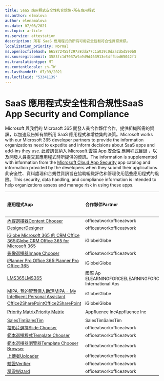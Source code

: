 ```yaml
---
title: SaaS 應用程式安全性和合規性-所有應用程式
ms.author: elmalova
author: elenamalova
ms.date: 07/08/2021
ms.topic: article
ms.service: attestation
description: 所有 SaaS 應用程式的所有可用安全性和符合性資訊資訊。
localization_priority: Normal
ms.openlocfilehash: 665872455f297a8dda77c1a039c0daa2d5d590b8
ms.sourcegitcommit: 3583fc1d7037a9a9d9d463913e34ffbbd65042f1
ms.translationtype: MT
ms.contentlocale: zh-TW
ms.lasthandoff: 07/09/2021
ms.locfileid: "53341139"
---
```

# <a name="saas-app-security-and-compliance"></a><span data-ttu-id="7298c-103">SaaS 應用程式安全性和合規性</span><span class="sxs-lookup"><span data-stu-id="7298c-103">SaaS App Security and Compliance</span></span>

<span data-ttu-id="7298c-104">Microsoft 與我們的 Microsoft 365 開發人員合作夥伴合作，提供組織所需的資訊，以加速及告知有關所用 SaaS 應用程式和增益集的決策。</span><span class="sxs-lookup"><span data-stu-id="7298c-104">Microsoft works with our Microsoft 365 developer partners to provide the information organizations need to expedite and inform decisions about SaaS apps and add-ins they use.</span></span> <span data-ttu-id="7298c-105">此資訊會納入 [Microsoft 雲端 App 安全性](https://www.microsoft.com/en-us/enterprise-mobility-security/cloud-app-security) 應用程式目錄 ，以及開發人員提交其應用程式時所提供的資訊。</span><span class="sxs-lookup"><span data-stu-id="7298c-105">The information is supplemented with information from the [Microsoft Cloud App Security](https://www.microsoft.com/en-us/enterprise-mobility-security/cloud-app-security) app catalog and information provided by the developers when they submit their applications.</span></span> <span data-ttu-id="7298c-106">此安全性、資料處理和合規性資訊旨在協助組織評估和管理使用這些應用程式的風險。</span><span class="sxs-lookup"><span data-stu-id="7298c-106">This security, data handling, and compliance information is intended to help organizations assess and manage risk in using these apps.</span></span>

| <span data-ttu-id="7298c-107">**應用程式**</span><span class="sxs-lookup"><span data-stu-id="7298c-107">**App**</span></span> | <span data-ttu-id="7298c-108">**合作夥伴**</span><span class="sxs-lookup"><span data-stu-id="7298c-108">**Partner**</span></span> | <span data-ttu-id="7298c-109">**發行者證明**</span><span class="sxs-lookup"><span data-stu-id="7298c-109">**Publisher Attested**</span></span> | <span data-ttu-id="7298c-110">**認證**</span><span class="sxs-lookup"><span data-stu-id="7298c-110">**Certified**</span></span> |
|:--------|:------------|:----------------------:|:-------------:|
| [<span data-ttu-id="7298c-111">內容選擇器</span><span class="sxs-lookup"><span data-stu-id="7298c-111">Content Chooser</span></span>](./officeatwork-content-chooser.md) | <span data-ttu-id="7298c-112">officeatwork</span><span class="sxs-lookup"><span data-stu-id="7298c-112">officeatwork</span></span> | <span data-ttu-id="7298c-113">**✓**</span><span class="sxs-lookup"><span data-stu-id="7298c-113">**✓**</span></span> |  |
| [<span data-ttu-id="7298c-114">Designer</span><span class="sxs-lookup"><span data-stu-id="7298c-114">Designer</span></span>](./officeatwork-designer.md) | <span data-ttu-id="7298c-115">officeatwork</span><span class="sxs-lookup"><span data-stu-id="7298c-115">officeatwork</span></span> | <span data-ttu-id="7298c-116">**✓**</span><span class="sxs-lookup"><span data-stu-id="7298c-116">**✓**</span></span> |  |
| [<span data-ttu-id="7298c-117">iGlobe Microsoft 365 的 CRM Office 365</span><span class="sxs-lookup"><span data-stu-id="7298c-117">iGlobe CRM Office 365 for Microsoft 365</span></span>](./iglobe-crm-office-365-for-microsoft.md) | <span data-ttu-id="7298c-118">iGlobe</span><span class="sxs-lookup"><span data-stu-id="7298c-118">iGlobe</span></span> | <span data-ttu-id="7298c-119">**✓**</span><span class="sxs-lookup"><span data-stu-id="7298c-119">**✓**</span></span> |  |
| [<span data-ttu-id="7298c-120">影像選擇器</span><span class="sxs-lookup"><span data-stu-id="7298c-120">Image Chooser</span></span>](./officeatwork-image-chooser.md) | <span data-ttu-id="7298c-121">officeatwork</span><span class="sxs-lookup"><span data-stu-id="7298c-121">officeatwork</span></span> | <span data-ttu-id="7298c-122">**✓**</span><span class="sxs-lookup"><span data-stu-id="7298c-122">**✓**</span></span> |  |
| [<span data-ttu-id="7298c-123">iPlanner Pro Office 365</span><span class="sxs-lookup"><span data-stu-id="7298c-123">iPlanner Pro Office 365</span></span>](./iglobe-iplanner-pro-office-365.md) | <span data-ttu-id="7298c-124">iGlobe</span><span class="sxs-lookup"><span data-stu-id="7298c-124">iGlobe</span></span> | <span data-ttu-id="7298c-125">**✓**</span><span class="sxs-lookup"><span data-stu-id="7298c-125">**✓**</span></span> |  |
| [<span data-ttu-id="7298c-126">LMS365</span><span class="sxs-lookup"><span data-stu-id="7298c-126">LMS365</span></span>](./elearningforce-international-aps-lms365.md) | <span data-ttu-id="7298c-127">國際 Ap ELEARNINGFORCE</span><span class="sxs-lookup"><span data-stu-id="7298c-127">ELEARNINGFORCE International Aps</span></span> | <span data-ttu-id="7298c-128">**✓**</span><span class="sxs-lookup"><span data-stu-id="7298c-128">**✓**</span></span> | <img alt="Certified application badge" src="../media/certified-badge.png" height="25" width="25" /> |
| [<span data-ttu-id="7298c-129">MIPA-我的智慧個人助理</span><span class="sxs-lookup"><span data-stu-id="7298c-129">MIPA - My Intelligent Personal Assistant</span></span>](./iglobe-mipa-my-intelligent-personal-assistant.md) | <span data-ttu-id="7298c-130">iGlobe</span><span class="sxs-lookup"><span data-stu-id="7298c-130">iGlobe</span></span> | <span data-ttu-id="7298c-131">**✓**</span><span class="sxs-lookup"><span data-stu-id="7298c-131">**✓**</span></span> |  |
| [<span data-ttu-id="7298c-132">Office2SharePoint</span><span class="sxs-lookup"><span data-stu-id="7298c-132">Office2SharePoint</span></span>](./iglobe-office2sharepoint.md) | <span data-ttu-id="7298c-133">iGlobe</span><span class="sxs-lookup"><span data-stu-id="7298c-133">iGlobe</span></span> | <span data-ttu-id="7298c-134">**✓**</span><span class="sxs-lookup"><span data-stu-id="7298c-134">**✓**</span></span> |  |
| [<span data-ttu-id="7298c-135">Priority Matrix</span><span class="sxs-lookup"><span data-stu-id="7298c-135">Priority Matrix</span></span>](./appfluence-inc-priority-matrix.md) | <span data-ttu-id="7298c-136">Appfluence Inc</span><span class="sxs-lookup"><span data-stu-id="7298c-136">Appfluence Inc</span></span> | <span data-ttu-id="7298c-137">**✓**</span><span class="sxs-lookup"><span data-stu-id="7298c-137">**✓**</span></span> | <img alt="Certified application badge" src="../media/certified-badge.png" height="25" width="25" /> |
| [<span data-ttu-id="7298c-138">SalesTim</span><span class="sxs-lookup"><span data-stu-id="7298c-138">SalesTim</span></span>](./salestim.md) | <span data-ttu-id="7298c-139">SalesTim</span><span class="sxs-lookup"><span data-stu-id="7298c-139">SalesTim</span></span> | <span data-ttu-id="7298c-140">**✓**</span><span class="sxs-lookup"><span data-stu-id="7298c-140">**✓**</span></span> |  |
| [<span data-ttu-id="7298c-141">投影片選擇</span><span class="sxs-lookup"><span data-stu-id="7298c-141">Slide Chooser</span></span>](./officeatwork-slide-chooser.md) | <span data-ttu-id="7298c-142">officeatwork</span><span class="sxs-lookup"><span data-stu-id="7298c-142">officeatwork</span></span> | <span data-ttu-id="7298c-143">**✓**</span><span class="sxs-lookup"><span data-stu-id="7298c-143">**✓**</span></span> |  |
| [<span data-ttu-id="7298c-144">範本選擇程式</span><span class="sxs-lookup"><span data-stu-id="7298c-144">Template Chooser</span></span>](./officeatwork-template-chooser.md) | <span data-ttu-id="7298c-145">officeatwork</span><span class="sxs-lookup"><span data-stu-id="7298c-145">officeatwork</span></span> | <span data-ttu-id="7298c-146">**✓**</span><span class="sxs-lookup"><span data-stu-id="7298c-146">**✓**</span></span> |  |
| [<span data-ttu-id="7298c-147">範本選擇器瀏覽器</span><span class="sxs-lookup"><span data-stu-id="7298c-147">Template Chooser Browser</span></span>](./officeatwork-template-chooser-browser.md) | <span data-ttu-id="7298c-148">officeatwork</span><span class="sxs-lookup"><span data-stu-id="7298c-148">officeatwork</span></span> | <span data-ttu-id="7298c-149">**✓**</span><span class="sxs-lookup"><span data-stu-id="7298c-149">**✓**</span></span> |  |
| [<span data-ttu-id="7298c-150">上傳者</span><span class="sxs-lookup"><span data-stu-id="7298c-150">Uploader</span></span>](./officeatwork-uploader.md) | <span data-ttu-id="7298c-151">officeatwork</span><span class="sxs-lookup"><span data-stu-id="7298c-151">officeatwork</span></span> | <span data-ttu-id="7298c-152">**✓**</span><span class="sxs-lookup"><span data-stu-id="7298c-152">**✓**</span></span> |  |
| [<span data-ttu-id="7298c-153">驗證</span><span class="sxs-lookup"><span data-stu-id="7298c-153">Verifier</span></span>](./officeatwork-verifier.md) | <span data-ttu-id="7298c-154">officeatwork</span><span class="sxs-lookup"><span data-stu-id="7298c-154">officeatwork</span></span> | <span data-ttu-id="7298c-155">**✓**</span><span class="sxs-lookup"><span data-stu-id="7298c-155">**✓**</span></span> |  |
| [<span data-ttu-id="7298c-156">精靈</span><span class="sxs-lookup"><span data-stu-id="7298c-156">Wizard</span></span>](./officeatwork-wizard.md) | <span data-ttu-id="7298c-157">officeatwork</span><span class="sxs-lookup"><span data-stu-id="7298c-157">officeatwork</span></span> | <span data-ttu-id="7298c-158">**✓**</span><span class="sxs-lookup"><span data-stu-id="7298c-158">**✓**</span></span> |  |

